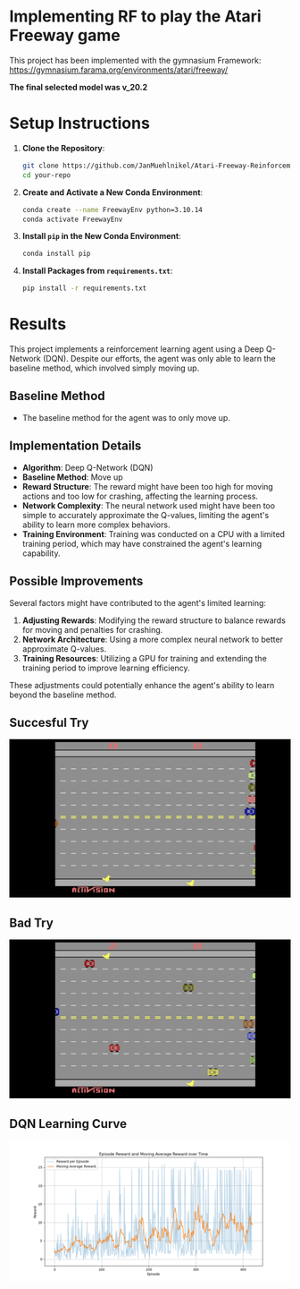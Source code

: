 # Implementing RF to play the Atari Freeway game

This project has been implemented with the gymnasium Framework: https://gymnasium.farama.org/environments/atari/freeway/

**The final selected model was v_20.2**

# Setup Instructions

1. **Clone the Repository**:
    ```bash
    git clone https://github.com/JanMuehlnikel/Atari-Freeway-Reinforcement-Learning
    cd your-repo
    ```

2. **Create and Activate a New Conda Environment**:
    ```bash
    conda create --name FreewayEnv python=3.10.14
    conda activate FreewayEnv
    ```

3. **Install `pip` in the New Conda Environment**:
    ```bash
    conda install pip
    ```

4. **Install Packages from `requirements.txt`**:
    ```bash
    pip install -r requirements.txt
    ```

# Results

This project implements a reinforcement learning agent using a Deep Q-Network (DQN). Despite our efforts, the agent was only able to learn the baseline method, which involved simply moving up.

## Baseline Method
- The baseline method for the agent was to only move up.

## Implementation Details
- **Algorithm**: Deep Q-Network (DQN)
- **Baseline Method**: Move up
- **Reward Structure**: The reward might have been too high for moving actions and too low for crashing, affecting the learning process.
- **Network Complexity**: The neural network used might have been too simple to accurately approximate the Q-values, limiting the agent's ability to learn more complex behaviors.
- **Training Environment**: Training was conducted on a CPU with a limited training period, which may have constrained the agent's learning capability.

## Possible Improvements
Several factors might have contributed to the agent's limited learning:
1. **Adjusting Rewards**: Modifying the reward structure to balance rewards for moving and penalties for crashing.
2. **Network Architecture**: Using a more complex neural network to better approximate Q-values.
3. **Training Resources**: Utilizing a GPU for training and extending the training period to improve learning efficiency.

These adjustments could potentially enhance the agent's ability to learn beyond the baseline method.

## Succesful Try
![Suc](succesful_try.gif)

## Bad Try
![Bad](bad_try.gif)

## DQN Learning Curve

![Rewards](freeway/dqn/figures/v_20.2/rewards_figure.png)

